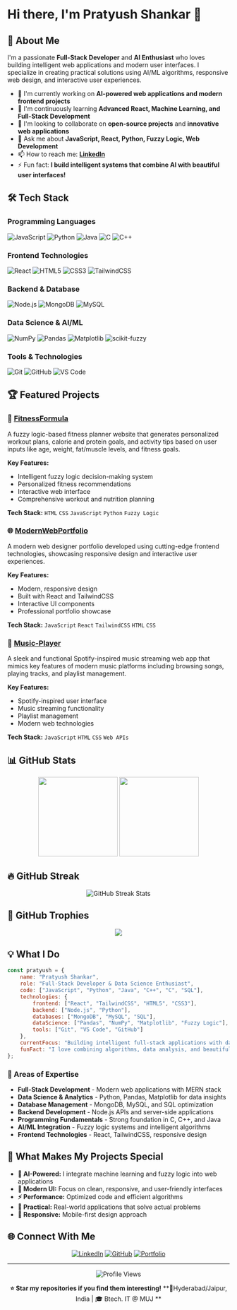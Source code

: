 # Hi there, I'm Pratyush Shankar 👋

## 🚀 About Me

I'm a passionate **Full-Stack Developer** and **AI Enthusiast** who loves building intelligent web applications and modern user interfaces. I specialize in creating practical solutions using AI/ML algorithms, responsive web design, and interactive user experiences.

- 🔭 I'm currently working on **AI-powered web applications and modern frontend projects**
- 🌱 I'm continuously learning **Advanced React, Machine Learning, and Full-Stack Development**
- 👯 I'm looking to collaborate on **open-source projects** and **innovative web applications**
- 💬 Ask me about **JavaScript, React, Python, Fuzzy Logic, Web Development**
- 📫 How to reach me: **[LinkedIn](https://www.linkedin.com/in/pratyush-shankar-17511b235/)**
- ⚡ Fun fact: **I build intelligent systems that combine AI with beautiful user interfaces!**

## 🛠️ Tech Stack

### Programming Languages
![JavaScript](https://img.shields.io/badge/JavaScript-F7DF1E?style=for-the-badge&logo=javascript&logoColor=black)
![Python](https://img.shields.io/badge/Python-3776AB?style=for-the-badge&logo=python&logoColor=white)
![Java](https://img.shields.io/badge/Java-ED8B00?style=for-the-badge&logo=openjdk&logoColor=white)
![C](https://img.shields.io/badge/C-00599C?style=for-the-badge&logo=c&logoColor=white)
![C++](https://img.shields.io/badge/C%2B%2B-00599C?style=for-the-badge&logo=c%2B%2B&logoColor=white)

### Frontend Technologies
![React](https://img.shields.io/badge/React-61DAFB?style=for-the-badge&logo=react&logoColor=black)
![HTML5](https://img.shields.io/badge/HTML5-E34F26?style=for-the-badge&logo=html5&logoColor=white)
![CSS3](https://img.shields.io/badge/CSS3-1572B6?style=for-the-badge&logo=css3&logoColor=white)
![TailwindCSS](https://img.shields.io/badge/Tailwind_CSS-38B2AC?style=for-the-badge&logo=tailwind-css&logoColor=white)

### Backend & Database
![Node.js](https://img.shields.io/badge/Node.js-43853D?style=for-the-badge&logo=node.js&logoColor=white)
![MongoDB](https://img.shields.io/badge/MongoDB-4EA94B?style=for-the-badge&logo=mongodb&logoColor=white)
![MySQL](https://img.shields.io/badge/MySQL-00000F?style=for-the-badge&logo=mysql&logoColor=white)

### Data Science & AI/ML
![NumPy](https://img.shields.io/badge/NumPy-013243?style=for-the-badge&logo=numpy&logoColor=white)
![Pandas](https://img.shields.io/badge/Pandas-150458?style=for-the-badge&logo=pandas&logoColor=white)
![Matplotlib](https://img.shields.io/badge/Matplotlib-11557c?style=for-the-badge&logo=python&logoColor=white)
![scikit-fuzzy](https://img.shields.io/badge/scikit--fuzzy-FF6B6B?style=for-the-badge&logo=python&logoColor=white)

### Tools & Technologies
![Git](https://img.shields.io/badge/Git-F05032?style=for-the-badge&logo=git&logoColor=white)
![GitHub](https://img.shields.io/badge/GitHub-181717?style=for-the-badge&logo=github&logoColor=white)
![VS Code](https://img.shields.io/badge/VS_Code-007ACC?style=for-the-badge&logo=visual-studio-code&logoColor=white)

## 🏆 Featured Projects

### 🎯 [FitnessFormula](https://github.com/Pratyush181/FitnessFormula)
A fuzzy logic-based fitness planner website that generates personalized workout plans, calorie and protein goals, and activity tips based on user inputs like age, weight, fat/muscle levels, and fitness goals.

**Key Features:**
- Intelligent fuzzy logic decision-making system
- Personalized fitness recommendations
- Interactive web interface
- Comprehensive workout and nutrition planning

**Tech Stack:** `HTML` `CSS` `JavaScript` `Python` `Fuzzy Logic`

### 🌐 [ModernWebPortfolio](https://github.com/Pratyush181/ModernWebPortfolio)
A modern web designer portfolio developed using cutting-edge frontend technologies, showcasing responsive design and interactive user experiences.

**Key Features:**
- Modern, responsive design
- Built with React and TailwindCSS
- Interactive UI components
- Professional portfolio showcase

**Tech Stack:** `JavaScript` `React` `TailwindCSS` `HTML` `CSS`

### 🎵 [Music-Player](https://github.com/Pratyush181/Music-Player)
A sleek and functional Spotify-inspired music streaming web app that mimics key features of modern music platforms including browsing songs, playing tracks, and playlist management.

**Key Features:**
- Spotify-inspired user interface
- Music streaming functionality
- Playlist management
- Modern web technologies

**Tech Stack:** `JavaScript` `HTML` `CSS` `Web APIs`

## 📊 GitHub Stats

<div align="center">
  <img height="180em" src="https://github-readme-stats.vercel.app/api?username=Pratyush181&show_icons=true&theme=tokyonight&include_all_commits=true&count_private=true"/>
  <img height="180em" src="https://github-readme-stats.vercel.app/api/top-langs/?username=Pratyush181&layout=compact&langs_count=7&theme=tokyonight"/>
</div>

## 🔥 GitHub Streak

<div align="center">
  <img src="https://github-readme-streak-stats.herokuapp.com/?user=Pratyush181&theme=tokyonight" alt="GitHub Streak Stats"/>
</div>

## 🏅 GitHub Trophies

<div align="center">
  <img src="https://github-profile-trophy.vercel.app/?username=Pratyush181&theme=tokyonight&no-frame=true&no-bg=false&margin-w=4&row=1"/>
</div>

## 💡 What I Do

```javascript
const pratyush = {
    name: "Pratyush Shankar",
    role: "Full-Stack Developer & Data Science Enthusiast",
    code: ["JavaScript", "Python", "Java", "C++", "C", "SQL"],
    technologies: {
        frontend: ["React", "TailwindCSS", "HTML5", "CSS3"],
        backend: ["Node.js", "Python"],
        databases: ["MongoDB", "MySQL", "SQL"],
        dataScience: ["Pandas", "NumPy", "Matplotlib", "Fuzzy Logic"],
        tools: ["Git", "VS Code", "GitHub"]
    },
    currentFocus: "Building intelligent full-stack applications with data-driven insights",
    funFact: "I love combining algorithms, data analysis, and beautiful user interfaces!"
};
```

### 🎯 Areas of Expertise
- **Full-Stack Development** - Modern web applications with MERN stack
- **Data Science & Analytics** - Python, Pandas, Matplotlib for data insights
- **Database Management** - MongoDB, MySQL, and SQL optimization
- **Backend Development** - Node.js APIs and server-side applications
- **Programming Fundamentals** - Strong foundation in C, C++, and Java
- **AI/ML Integration** - Fuzzy logic systems and intelligent algorithms
- **Frontend Technologies** - React, TailwindCSS, responsive design

## 🌟 What Makes My Projects Special

- **🧠 AI-Powered:** I integrate machine learning and fuzzy logic into web applications
- **🎨 Modern UI:** Focus on clean, responsive, and user-friendly interfaces  
- **⚡ Performance:** Optimized code and efficient algorithms
- **🔧 Practical:** Real-world applications that solve actual problems
- **📱 Responsive:** Mobile-first design approach

## 🌐 Connect With Me

<div align="center">
  
[![LinkedIn](https://img.shields.io/badge/LinkedIn-0077B5?style=for-the-badge&logo=linkedin&logoColor=white)](https://www.linkedin.com/in/pratyush-shankar-17511b235/)
[![GitHub](https://img.shields.io/badge/GitHub-181717?style=for-the-badge&logo=github&logoColor=white)](https://github.com/Pratyush181)
[![Portfolio](https://img.shields.io/badge/Portfolio-FF5722?style=for-the-badge&logo=google-chrome&logoColor=white)](https://github.com/Pratyush181/ModernWebPortfolio)

</div>

---

<div align="center">
  <img src="https://komarev.com/ghpvc/?username=Pratyush181&label=Profile%20views&color=0e75b6&style=flat" alt="Profile Views" />
  
  **⭐ Star my repositories if you find them interesting!**
  **📍Hyderabad/Jaipur, India | 🎓 Btech. IT @ MUJ **
  
</div>
